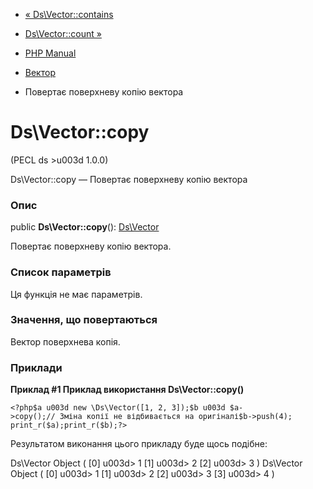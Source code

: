 - [« Ds\Vector::contains](ds-vector.contains.md)
- [Ds\Vector::count »](ds-vector.count.md)

- [PHP Manual](index.md)
- [Вектор](class.ds-vector.md)
- Повертає поверхневу копію вектора

# Ds\Vector::copy

(PECL ds \>u003d 1.0.0)

Ds\Vector::copy — Повертає поверхневу копію вектора

### Опис

public **Ds\Vector::copy**(): [Ds\Vector](class.ds-vector.md)

Повертає поверхневу копію вектора.

### Список параметрів

Ця функція не має параметрів.

### Значення, що повертаються

Вектор поверхнева копія.

### Приклади

**Приклад #1 Приклад використання **Ds\Vector::copy()****

` <?php$a u003d new \Ds\Vector([1, 2, 3]);$b u003d $a->copy();// Зміна копії не відбивається на оригіналі$b->push(4); print_r($a);print_r($b);?> `

Результатом виконання цього прикладу буде щось подібне:

Ds\Vector Object
(
[0] u003d> 1
[1] u003d> 2
[2] u003d> 3
)
Ds\Vector Object
(
[0] u003d> 1
[1] u003d> 2
[2] u003d> 3
[3] u003d> 4
)
